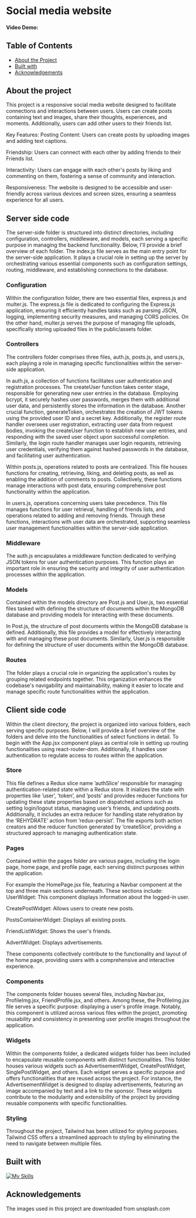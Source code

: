 # Social media website
#### Video Demo: 

## Table of Contents
- [About the Project](#about-the-project)
- [Built with](#built-with)
- [Acknowledgements](#acknowledgements)

## About the project
This project is a responsive social media website designed to facilitate connections and interactions between users. Users can create posts containing text and images, share their thoughts, experiences, and moments. Additionally, users can add other users to their friends list.

Key Features:
Posting Content: Users can create posts by uploading images and adding text captions.

Friendship: Users can connect with each other by adding friends to their Friends list.

Interactivity: Users can engage with each other's posts by liking and commenting on them, fostering a sense of community and interaction.

Responsiveness: The website is designed to be accessible and user-friendly across various devices and screen sizes, ensuring a seamless experience for all users.

## Server side code
The server-side folder is structured into distinct directories, including configuration, controllers, middleware, and models, each serving a specific purpose in managing the backend functionality. Below, I'll provide a brief overview of each folder. The index.js file serves as the main entry point for the server-side application. It plays a crucial role in setting up the server by orchestrating various essential components such as configuration settings, routing, middleware, and establishing connections to the database.

### Configuration 
Within the configuration folder, there are two essential files, express.js and multer.js. The express.js file is dedicated to configuring the Express.js application, ensuring it efficiently handles tasks such as parsing JSON, logging, implementing security measures, and managing CORS policies. On the other hand, multer.js serves the purpose of managing file uploads, specifically storing uploaded files in the public/assets folder.

### Controllers  
The controllers folder comprises three files, auth.js, posts.js, and users.js, each playing a role in managing specific functionalities within the server-side application.

In auth.js, a collection of functions facilitates user authentication and registration processes. The createUser function takes center stage, responsible for generating new user entries in the database. Employing bcrypt, it securely hashes user passwords, merges them with additional user data, and persistently stores the information in the database. Another crucial function, generateToken, orchestrates the creation of JWT tokens using the provided user ID and a secret key. Additionally, the register route handler oversees user registration, extracting user data from request bodies, invoking the createUser function to establish new user entries, and responding with the saved user object upon successful completion. Similarly, the login route handler manages user login requests, retrieving user credentials, verifying them against hashed passwords in the database, and facilitating user authentication.

Within posts.js, operations related to posts are centralized. This file houses functions for creating, retrieving, liking, and deleting posts, as well as enabling the addition of comments to posts. Collectively, these functions manage interactions with post data, ensuring comprehensive post functionality within the application.

In users.js, operations concerning users take precedence. This file manages functions for user retrieval, handling of friends lists, and operations related to adding and removing friends. Through these functions, interactions with user data are orchestrated, supporting seamless user management functionalities within the server-side application.

### Middleware
The auth.js encapsulates a middleware function dedicated to verifying JSON tokens for user authentication purposes. This function plays an important role in ensuring the security and integrity of user authentication processes within the application.

### Models 
Contained within the models directory are Post.js and User.js, two essential files tasked with defining the structure of documents within the MongoDB database and providing models for interacting with these documents.

In Post.js, the structure of post documents within the MongoDB database is defined. Additionally, this file provides a model for effectively interacting with and managing these post documents. Similarly, User.js is responsible for defining the structure of user documents within the MongoDB database. 

### Routes
The folder plays a crucial role in organizing the application's routes by grouping related endpoints together. This organization enhances the codebase's navigability and maintainability, making it easier to locate and manage specific route functionalities within the application.


## Client side code
Within the client directory, the project is organized into various folders, each serving specific purposes. Below, I will provide a brief overview of the folders and delve into the functionalities of select functions in detail. To begin with the App.jsx component plays as central role in setting up routing functionalities using react-router-dom. Additionally, it handles user authentication to regulate access to routes within the application.

### Store
This file defines a Redux slice name ’authSlice’ responsible for managing authentication-related state within a Redux store. It inializes the state with properties like ’user’, ’token’, and ’posts’ and provides reducer functions for updating these state properties based on dispatched actions such as setting login/logout status, managing user’s friends, and updating posts. Additionally, it includes an extra reducer for handling state rehydration by the ’REHYDRATE’ action from ’redux-persist’. The file exports both action creators and the reducer function generated by ’createSlice’, providing a structured approach to managing authentication state.

### Pages
Contained within the pages folder are various pages, including the login page, home page, and profile page, each serving distinct purposes within the application.

For example the HomePage.jsx file, featuring a Navbar component at the top and three main sections underneath. These sections include:
UserWidget: This component displays information about the logged-in user.

CreatePostWidget: Allows users to create new posts.

PostsContainerWidget: Displays all existing posts.

FriendListWidget: Shows the user's friends.

AdvertWidget: Displays advertisements.

These components collectively contribute to the functionality and layout of the home page, providing users with a comprehensive and interactive experience.

### Components
The components folder houses several files, including Navbar.jsx, ProfileImg.jsx, FriendProfile.jsx, and others. Among these, the ProfileImg.jsx file serves a specific purpose: displaying a user's profile image. Notably, this component is utilized across various files within the project, promoting reusability and consistency in presenting user profile images throughout the application.

### Widgets
Within the components folder, a dedicated widgets folder has been included to encapsulate reusable components with distinct functionalities. This folder houses various widgets such as AdvertisementWidget, CreatePostWidget, SinglePostWidget, and others. Each widget serves a specific purpose and offers functionalities that are reused across the project. For instance, the AdvertisementWidget is designed to display advertisements, featuring an image accompanied by text and a link to the sponsor. These widgets contribute to the modularity and extensibility of the project by providing reusable components with specific functionalities.

### Styling 
Throughout the project, Tailwind has been utilized for styling purposes. Tailwind CSS offers a streamlined approach to styling by eliminating the need to navigate between multiple files. 

## Built with
[![My Skills](https://skillicons.dev/icons?i=react,javascript,vite,redux,tailwindcss,express,nodejs,mongodb)](https://skillicons.dev)

## Acknowledgements
The images used in this project are downloaded from unsplash.com 